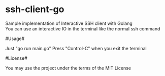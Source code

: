 ssh-client-go
=============

Sample implementation of Interactive SSH client with Golang  
You can use an interactive IO in the terminal like the normal ssh command

#Usage#

Just "go run main.go" 
Press "Control-C" when you exit the terminal

#License#

You may use the project under the terms of the MIT License

